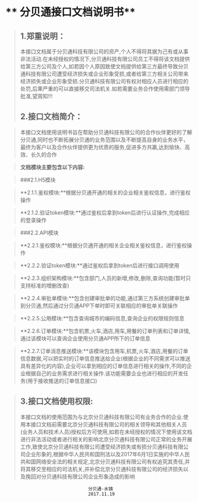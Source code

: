 # ** 分贝通接口文档说明书**

> ## 1.郑重说明：
>
> 本接口文档属于分贝通科技有限公司的资产,个人不得将其据为己有或从事非法活动.在未经授权的情况下,分贝通科技有限公司员工不得将该文档提供给第三方公司及个人,如若因个人原因致使文档提供给第三方最终导致分贝通科技有限公司遭受经济损失或企业形象受损,或者给第三方相关公司带来经济损失或企业形象受损.分贝通科技有限公司有权对相应人员进行相应的处罚,后果严重的可以直接移交司法机关.如若需要业务合作使用需部门领导批准,望周知!!!
>
> ## 2.接口文档简介：

> 本接口文档使用说明书旨在帮助分贝通科技有限公司的合作伙伴更好的了解分贝通,同时也不断拓展分贝通的业务范围以及不断提高自身的业务水平，最终为客户以及合作伙伴提供更为优质的服务,促进多方共赢,达到愉快、高效、长久的合作  

>**文档模块主要包含以下内容:**  

>###2.1.H5模块  

>**2.1.1.鉴权模块:**根据分贝通开通的相关的企业相关鉴权信息，进行鉴权操作  

>**2.1.2.验证token模块:**通过鉴权后拿到token后进行认证操作,完成相应的登录操作  

>###2.2.API模块  

>**2.2.1.鉴权模块:**根据分贝通开通的相关企业相关鉴权信息，进行鉴权操作  

>**2.2.2.验证token模块:**通过鉴权后拿到token后进行接口调用使用  

>**2.2.3.组织架构模块:**包含部门,人员的新增,修改,删除,查询功能(暂时只支持标准的增删改查)  

>**2.2.4.审批单模块:**包含创建审批单的功能,通过第三方系统创建审批单到分贝通,然后通过分贝通APP下单时即可关联相应的审批单关联操作  

>**2.2.5.公用模块:**包含查询城市的编码信息,查询企业的权限规则信息  

>**2.2.6.订单模块:**包含机票,火车,酒店,用车,用餐的订单列表和订单详情,通过该模块可以查询企业使用分贝通APP所下的订单信息  

>**2.2.7.订单消息推送模块:**该模块包含用车,机票,火车,酒店,用餐的订单信息数据,可以把实时的订单信息推送给企业(根据企业的不同需求可以推送具有差异化的内容),企业可以拿到相应的订单信息进行相关的操作,不同的企业根据自己的业务需求进行相关操作.该功能需要企业也进行相应的开发任务(用于接收推送的订单信息接口)  


> ## 3.接口文档使用权限:
>
> 本接口文档的使用范围为与北京分贝通科技有限公司有业务合作的企业.使用本接口文档前需要北京分贝通科技有限公司的相关领导和其他相关人员(业务人员和技术人员)授权后方可使用,如若在未经授权的情况下使用该文档进行非法活动或者进行相关的影响北京分贝通科技有限公司正常的业务开展工作,致使北京分贝通科技有限公司遭受经济损失或有损分贝通科技有限公司企业形象的,根据中华人民共和国刑法以及2017年6月1日实施的中华人民共和国网络安全法的相关规定,北京分贝通科技有限公司有权追究其责任,并将其移交至相应的司法机关,并补偿北京分贝通科技有限公司的经济损失以及挽回对分贝通科技有限公司企业形象造成的影响



                                   分贝通-水镜
                                   2017.11.19

                         


